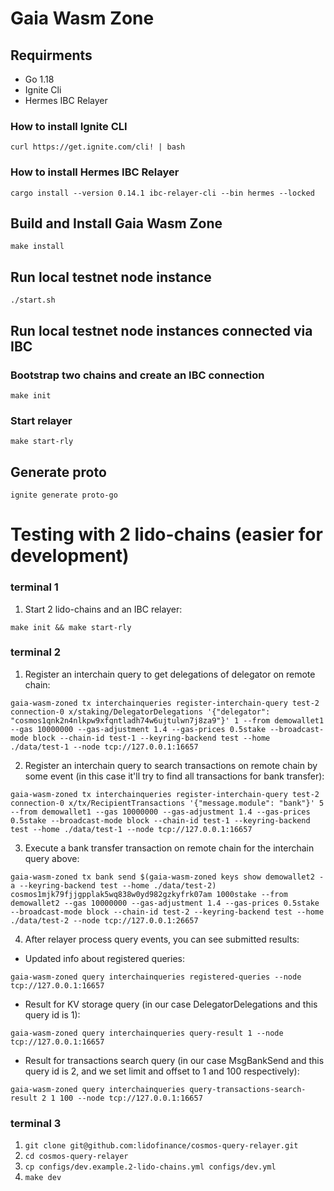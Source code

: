 # Gaia Wasm Zone

## Requirments
* Go 1.18
* Ignite Cli
* Hermes IBC Relayer

### How to install Ignite CLI

```shell
curl https://get.ignite.com/cli! | bash
```

### How to install Hermes IBC Relayer

```shell
cargo install --version 0.14.1 ibc-relayer-cli --bin hermes --locked
```

## Build and Install Gaia Wasm Zone

```shell
make install
```

## Run local testnet node instance

```shell
./start.sh
```

## Run local testnet node instances connected via IBC

### Bootstrap two chains and create an IBC connection

```shell
make init
```

### Start relayer

```shell
make start-rly
```

## Generate proto

```shell
ignite generate proto-go
```


# Testing with 2 lido-chains (easier for development)

### terminal 1

1. Start 2 lido-chains and an IBC relayer:
```
make init && make start-rly
```

### terminal 2
1. Register an interchain query to get delegations of delegator on remote chain:
```
gaia-wasm-zoned tx interchainqueries register-interchain-query test-2 connection-0 x/staking/DelegatorDelegations '{"delegator": "cosmos1qnk2n4nlkpw9xfqntladh74w6ujtulwn7j8za9"}' 1 --from demowallet1 --gas 10000000 --gas-adjustment 1.4 --gas-prices 0.5stake --broadcast-mode block --chain-id test-1 --keyring-backend test --home ./data/test-1 --node tcp://127.0.0.1:16657
```

2. Register an interchain query to search transactions on remote chain by some event (in this case it'll try to find all transactions for bank transfer):
```
gaia-wasm-zoned tx interchainqueries register-interchain-query test-2 connection-0 x/tx/RecipientTransactions '{"message.module": "bank"}' 5 --from demowallet1 --gas 10000000 --gas-adjustment 1.4 --gas-prices 0.5stake --broadcast-mode block --chain-id test-1 --keyring-backend test --home ./data/test-1 --node tcp://127.0.0.1:16657
```

3. Execute a bank transfer transaction on remote chain for the interchain query above:
```
gaia-wasm-zoned tx bank send $(gaia-wasm-zoned keys show demowallet2 -a --keyring-backend test --home ./data/test-2) cosmos1mjk79fjjgpplak5wq838w0yd982gzkyfrk07am 1000stake --from demowallet2 --gas 10000000 --gas-adjustment 1.4 --gas-prices 0.5stake --broadcast-mode block --chain-id test-2 --keyring-backend test --home ./data/test-2 --node tcp://127.0.0.1:26657
```

4. After relayer process query events, you can see submitted results:
* Updated info about registered queries:
```shell
gaia-wasm-zoned query interchainqueries registered-queries --node tcp://127.0.0.1:16657
```

* Result for KV storage query (in our case DelegatorDelegations and this query id is 1):
```shell
gaia-wasm-zoned query interchainqueries query-result 1 --node tcp://127.0.0.1:16657
```

* Result for transactions search query (in our case MsgBankSend and this query id is 2, and we set limit and offset to 1 and 100 respectively):
```shell
gaia-wasm-zoned query interchainqueries query-transactions-search-result 2 1 100 --node tcp://127.0.0.1:16657
```


### terminal 3

1. `git clone git@github.com:lidofinance/cosmos-query-relayer.git`
2. `cd cosmos-query-relayer`
3. `cp configs/dev.example.2-lido-chains.yml configs/dev.yml`
4. `make dev`
